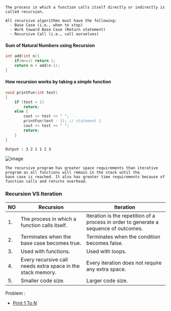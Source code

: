 ```
The process in which a function calls itself directly or indirectly is called recursion.

All recursive algorithms must have the following:
  - Base Case (i.e., when to stop)
  - Work toward Base Case (Return statement)
  - Recursive Call (i.e., call ourselves)
```
#### Sum of Natural Numbers using Recursion
```c++
int add(int n){
    if(n==1) return 1;
    return n + add(n-1);
}
```
####  How recursion works by taking a simple function
```c++
void printFun(int test)
{
    if (test < 1)
        return;
    else {
        cout << test << " ";
        printFun(test - 1); // statement 2
        cout << test << " ";
        return;
    }
}
```
```
Output : 3 2 1 1 2 3
```
![image](https://user-images.githubusercontent.com/59710234/165937627-f6d15a2b-6088-4f42-8dd7-b347a99b3b1d.png)

```
The recursive program has greater space requirements than iterative program as all functions will remain in the stack until the
base case is reached. It also has greater time requirements because of function calls and returns overhead.
```
### Recursion VS Iteration
|NO  |Recursion|Iteration|
| -  | ------  | --------|
| 1. |The process in which a function calls itself.               | Iteration is the repetition of a process in order to generate a sequence of outcomes.|
| 2. |Terminates when the base case becomes true.                 |Terminates when the condition becomes false.|
| 3. |Used with functions.                                        |Used with loops.         |
| 4. |Every recursive call needs extra space in the stack memory. |Every iteration does not require any extra space.         |
| 5. |Smaller code size.                                          |Larger code size. |
Problem :
- [Print 1 To N](https://practice.geeksforgeeks.org/problems/print-1-to-n-without-using-loops-1587115620/1/?category)
